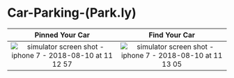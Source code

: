 # Car-Parking-(Park.ly)

 Pinned Your Car             |  Find Your Car 
:-------------------------:|:-------------------------:
![simulator screen shot - iphone 7 - 2018-08-10 at 11 12 57](https://user-images.githubusercontent.com/15088180/43940958-b9a2d800-9c8f-11e8-89d2-8405242fc576.png) | ![simulator screen shot - iphone 7 - 2018-08-10 at 11 13 05](https://user-images.githubusercontent.com/15088180/43940992-e2f52abe-9c8f-11e8-9458-ec66b46766fe.png)
